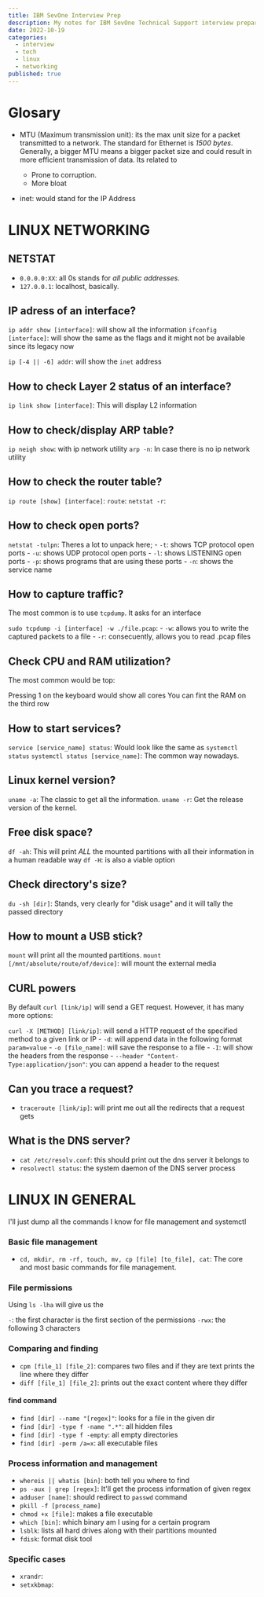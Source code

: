 ```yaml
---
title: IBM SevOne Interview Prep
description: My notes for IBM SevOne Technical Support interview preparation
date: 2022-10-19
categories:
  - interview
  - tech
  - linux
  - networking
published: true
---
```


# Glosary

- MTU (Maximum transmission unit): its the max unit size for a packet
  transmitted to a network. The standard for Ethernet is _1500 bytes_.
  Generally, a bigger MTU means a bigger packet size and could result in more
  efficient transmission of data. Its related to

  - Prone to corruption.
  - More bloat

- inet: would stand for the IP Address

# LINUX NETWORKING

## NETSTAT

- `0.0.0.0:XX`: all 0s stands for _all public addresses_.
- `127.0.0.1`: localhost, basically.

## IP adress of an interface?

`ip addr show [interface]`: will show all the information
`ifconfig [interface]`: will show the same as the flags and it might not be
available since its legacy now

`ip [-4 || -6] addr`: will show the `inet` address

## How to check Layer 2 status of an interface?

`ip link show [interface]`: This will display L2 information

## How to check/display ARP table?

`ip neigh show`: with ip network utility
`arp -n`: In case there is no ip network utility

## How to check the router table?

`ip route [show] [interface]`:
`route`:
`netstat -r`:

## How to check open ports?

`netstat -tulpn`: Theres a lot to unpack here; - `-t`: shows TCP protocol open ports - `-u`: shows UDP protocol open ports - `-l`: shows LISTENING open ports - `-p`: shows programs that are using these ports - `-n`: shows the service name

## How to capture traffic?

The most common is to use `tcpdump`. It asks for an interface

`sudo tcpdump -i [interface] -w ./file.pcap`: - `-w`: allows you to write the captured packets to a file - `-r`: consecuently, allows you to read .pcap files

## Check CPU and RAM utilization?

The most common would be top:

Pressing 1 on the keyboard would show all cores
You can fint the RAM on the third row

## How to start services?

`service [service_name] status`: Would look like the same as `systemctl status`
`systemctl status [service_name]`: The common way nowadays.

## Linux kernel version?

`uname -a`: The classic to get all the information.
`uname -r`: Get the release version of the kernel.

## Free disk space?

`df -ah`: This will print _ALL_ the mounted partitions with all their information in a
human readable way
`df -H`: is also a viable option

## Check directory's size?

`du -sh [dir]`: Stands, very clearly for "disk usage" and it will tally the passed directory

## How to mount a USB stick?

`mount` will print all the mounted partitions.
`mount [/mnt/absolute/route/of/device]`: will mount the external media

## CURL powers

By default `curl [link/ip]` will send a GET request. However, it has many more
options:

`curl -X [METHOD] [link/ip]`: will send a HTTP request of the specified method
to a given link or IP - `-d`: will append data in the following format `param=value` - `-o [file_name]`: will save the response to a file - `-I`: will show the headers from the response - `--header "Content-Type:application/json"`: you can append a header to the
request

## Can you trace a request?

- `traceroute [link/ip]`: will print me out all the redirects that a request gets

## What is the DNS server?

- `cat /etc/resolv.conf`: this should print out the dns server it belongs to
- `resolvectl status`: the system daemon of the DNS server process

# LINUX IN GENERAL

I'll just dump all the commands I know for file management and systemctl

### Basic file management

- `cd, mkdir, rm -rf, touch, mv, cp [file] [to_file], cat`: The core and most
  basic commands for file management.

### File permissions

Using `ls -lha` will give us the

`-`: the first character is the first section of the permissions
`-rwx`: the following 3 characters

### Comparing and finding

- `cpm [file_1] [file_2]`: compares two files and if they are text prints the
  line where they differ
- `diff [file_1] [file_2]`: prints out the exact content where they differ

#### find command

- `find [dir] --name "[regex]"`: looks for a file in the given dir
- `find [dir] -type f -name ".*"`: all hidden files
- `find [dir] -type f -empty`: all empty directories
- `find [dir] -perm /a=x`: all executable files

### Process information and management

- `whereis || whatis [bin]`: both tell you where to find
- `ps -aux | grep [regex]`: It'll get the process information of given regex
- `adduser [name]`: should redirect to `passwd` command
- `pkill -f [process_name]`
- `chmod +x [file]`: makes a file executable
- `which [bin]`: which binary am I using for a certain program
- `lsblk`: lists all hard drives along with their partitions mounted
- `fdisk`: format disk tool

### Specific cases

- `xrandr`:
- `setxkbmap`:

